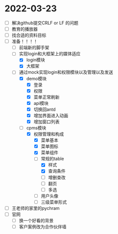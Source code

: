 # 2022-03-23
 - [ ] 解决github提交CRLF or LF 的问题
 - [ ] 教育的播放器
 - [ ] 找合适的资料目标
 - [ ] 准备！！！！
   - [ ] 前端新的脚手架
   - [ ] 实现login和大框架上的媒体适应
     - [x] login模块
     - [x] 大框架
   - [ ] 通过mock实现login和权限模块以及管理以及发送
     - [x] demo模块
       - [x] 登录
       - [x] 权限
       - [x] 菜单正常刷新
       - [x] api模块
       - [x] 切换回antd
       - [x] 增加界面进入动画
       - [x] 增加窗口列表
     - [ ] cpms模块
       - [x] 权限管理和构成
         - [x] 菜单基本
         - [x] 菜单图标
         - [x] 菜单组件
         - [ ] 常规的table
           - [x] 样式
           - [x] 查询条件
           - [ ] 增删查改
           - [ ] 翻页
           - [ ] 多选
         - [ ] 用户头像
         - [ ] 三级菜单形式
 - [ ] 王老师的家里的pychram
 - [ ] 官网
   - [ ]  换一个好看的背景
   - [ ]  客户案例改为合作伙伴墙